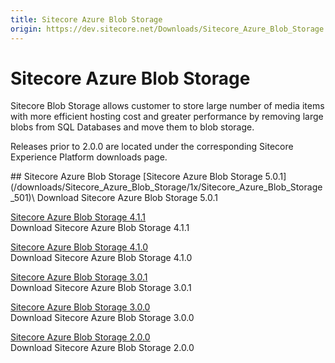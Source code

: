 ```yaml
---
title: Sitecore Azure Blob Storage
origin: https://dev.sitecore.net/Downloads/Sitecore_Azure_Blob_Storage.aspx
---
```


# Sitecore Azure Blob Storage

Sitecore Blob Storage allows customer to store large number of media items with more efficient hosting cost and greater performance by removing large blobs from SQL Databases and move them to blob storage.

Releases prior to 2.0.0 are located under the corresponding Sitecore Experience Platform downloads page.

<Card variant='outlineRaised' px={0} mb={8}>
<CardHeader>
## Sitecore Azure Blob Storage
</CardHeader>
<CardBody>
[Sitecore Azure Blob Storage 5.0.1](/downloads/Sitecore_Azure_Blob_Storage/1x/Sitecore_Azure_Blob_Storage_501)\
Download Sitecore Azure Blob Storage 5.0.1

[Sitecore Azure Blob Storage 4.1.1](/downloads/Sitecore_Azure_Blob_Storage/1x/Sitecore_Azure_Blob_Storage_411)\
Download Sitecore Azure Blob Storage 4.1.1

[Sitecore Azure Blob Storage 4.1.0](/downloads/Sitecore_Azure_Blob_Storage/1x/Sitecore_Azure_Blob_Storage_410)\
Download Sitecore Azure Blob Storage 4.1.0

[Sitecore Azure Blob Storage 3.0.1](/downloads/Sitecore_Azure_Blob_Storage/1x/Sitecore_Azure_Blob_Storage_301)\
Download Sitecore Azure Blob Storage 3.0.1

[Sitecore Azure Blob Storage 3.0.0](/downloads/Sitecore_Azure_Blob_Storage/1x/Sitecore_Azure_Blob_Storage_300)\
Download Sitecore Azure Blob Storage 3.0.0

[Sitecore Azure Blob Storage 2.0.0](/downloads/Sitecore_Azure_Blob_Storage/1x/Sitecore_Azure_Blob_Storage_200)\
Download Sitecore Azure Blob Storage 2.0.0


</CardBody>          
</Card>